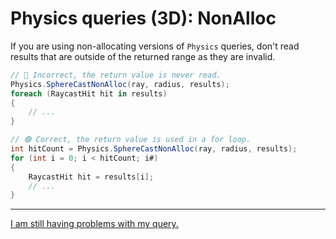 # Physics queries (3D): NonAlloc

If you are using non-allocating versions of `Physics` queries, don't read results that are outside of the returned range as they are invalid.

```csharp    
// 🔴 Incorrect, the return value is never read.
Physics.SphereCastNonAlloc(ray, radius, results);
foreach (RaycastHit hit in results)
{
    // ...    
}

// 🟢 Correct, the return value is used in a for loop.
int hitCount = Physics.SphereCastNonAlloc(ray, radius, results);
for (int i = 0; i < hitCount; i#)
{
    RaycastHit hit = results[i];
    // ...    
}
```

---

[I am still having problems with my query.](Visual%20Debugging%203D.md)
